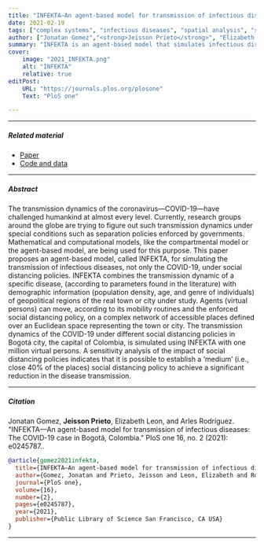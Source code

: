 ```yaml
---
title: "INFEKTA—An agent-based model for transmission of infectious diseases: The COVID-19 case in Bogotá, Colombia" 
date: 2021-02-19
tags: ["complex systems", "infectious diseases", "spatial analysis", "simulation"]
author: ["Jonatan Gomez","<strong>Jeisson Prieto</strong>", "Elizabeth Leon", "Arles Rodríguez"]
summary: "INFEKTA is an agent-based model that simulates infectious disease spread, including COVID-19, by integrating demographic data and mobility patterns within urban spaces. Applied to Bogotá, Colombia it shows that moderate social distancing (e.g., closing 40% of locations) can effectively reduce transmission, supporting data-driven public health policy decisions." 
cover:
    image: "2021_INFEKTA.png"
    alt: "INFEKTA"
    relative: true
editPost:
    URL: "https://journals.plos.org/plosone"
    Text: "PloS one"

---
```


---

##### Related material

+ [Paper](https://journals.plos.org/plosone/article?id=10.1371/journal.pone.0245787)
+ [Code and data](https://github.com/japrietov/INFEKTA)

---

##### Abstract

The transmission dynamics of the coronavirus—COVID-19—have challenged humankind at almost every level. Currently, research groups around the globe are trying to figure out such transmission dynamics under special conditions such as separation policies enforced by governments. Mathematical and computational models, like the compartmental model or the agent-based model, are being used for this purpose. This paper proposes an agent-based model, called INFEKTA, for simulating the transmission of infectious diseases, not only the COVID-19, under social distancing policies. INFEKTA combines the transmission dynamic of a specific disease, (according to parameters found in the literature) with demographic information (population density, age, and genre of individuals) of geopolitical regions of the real town or city under study. Agents (virtual persons) can move, according to its mobility routines and the enforced social distancing policy, on a complex network of accessible places defined over an Euclidean space representing the town or city. The transmission dynamics of the COVID-19 under different social distancing policies in Bogotá city, the capital of Colombia, is simulated using INFEKTA with one million virtual persons. A sensitivity analysis of the impact of social distancing policies indicates that it is possible to establish a ‘medium’ (i.e., close 40% of the places) social distancing policy to achieve a significant reduction in the disease transmission.

<!-- ---

##### Figure 6: Some Uses For Olive Oil

![](paper1.png) -->

---

##### Citation

Jonatan Gomez, **Jeisson Prieto**, Elizabeth Leon, and Arles Rodríguez. "INFEKTA—An agent-based model for transmission of infectious diseases: The COVID-19 case in Bogotá, Colombia." PloS one 16, no. 2 (2021): e0245787..

```BibTeX
@article{gomez2021infekta,
  title={INFEKTA—An agent-based model for transmission of infectious diseases: The COVID-19 case in Bogot{\'a}, Colombia},
  author={Gomez, Jonatan and Prieto, Jeisson and Leon, Elizabeth and Rodr{\'\i}guez, Arles},
  journal={PloS one},
  volume={16},
  number={2},
  pages={e0245787},
  year={2021},
  publisher={Public Library of Science San Francisco, CA USA}
}
```

---

<!-- ##### Related material

+ [Presentation slides](presentation1.pdf)
+ [Summary of the paper](https://www.penguinrandomhouse.com/books/110403/unusual-uses-for-olive-oil-by-alexander-mccall-smith/) -->
